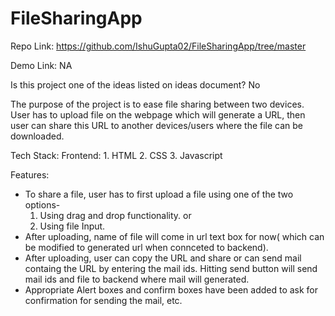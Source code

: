 # FileSharingApp
Repo Link: https://github.com/IshuGupta02/FileSharingApp/tree/master

Demo Link: NA

Is this project one of the ideas listed on ideas document? No

The purpose of the project is to ease file sharing between two devices. User has to upload file on the webpage which will generate a URL, then user can share this URL to another devices/users where the file can be downloaded.

Tech Stack:
Frontend:
	1. HTML
	2. CSS
	3. Javascript

Features:
* To share a file, user has to first upload a file using one of the two options-
	1. Using drag and drop functionality.
	or
	2. Using file Input.
* After uploading, name of file will come in url text box for now( which can be modified to generated url when connceted to backend).
* After uploading, user can copy the URL and share or can send mail containg the URL by entering the mail ids.
 Hitting send button will send mail ids and file to backend where mail will generated.
* Appropriate Alert boxes and confirm boxes have been added to ask for confirmation for sending the mail, etc.


